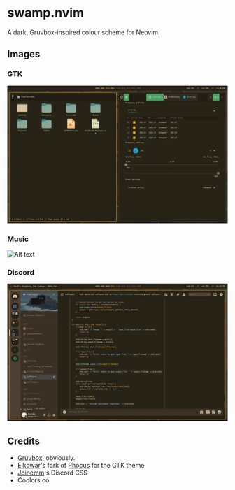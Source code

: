 # swamp.nvim
A dark, Gruvbox-inspired colour scheme for Neovim.

## Images

### GTK
![Alt text](Gallery/gtk.png)

### Music
![Alt text](Gallery/spotify.png)

### Discord
![Alt text](Gallery/discord.png)


## Credits
- [Gruvbox](https://github.com/morhetz/gruvbox), obviously.
- [Elkowar](https://github.com/elkowar/gtk)'s fork of [Phocus](https://github.com/phocus/gtk) for the GTK theme
- [Joinemm](https://github.com/joinemm/discord-css/blob/master/gruvbox.css)'s  Discord CSS
- Coolors.co